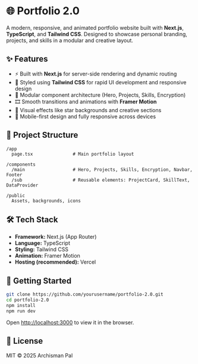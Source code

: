 
# 🌐 Portfolio 2.0

A modern, responsive, and animated portfolio website built with **Next.js**, **TypeScript**, and **Tailwind CSS**. Designed to showcase personal branding, projects, and skills in a modular and creative layout.

## ✨ Features

- ⚡ Built with **Next.js** for server-side rendering and dynamic routing
- 🎨 Styled using **Tailwind CSS** for rapid UI development and responsive design
- 🧩 Modular component architecture (Hero, Projects, Skills, Encryption)
- 🎞️ Smooth transitions and animations with **Framer Motion**
- 🌌 Visual effects like star backgrounds and creative sections
- 📱 Mobile-first design and fully responsive across devices

## 📁 Project Structure

```
/app
  page.tsx               # Main portfolio layout

/components
  /main                  # Hero, Projects, Skills, Encryption, Navbar, Footer
  /sub                   # Reusable elements: ProjectCard, SkillText, DataProvider

/public
  Assets, backgrounds, icons
```

## 🛠 Tech Stack

- **Framework:** Next.js (App Router)
- **Language:** TypeScript
- **Styling:** Tailwind CSS
- **Animation:** Framer Motion
- **Hosting (recommended):** Vercel

## 🚀 Getting Started

```bash
git clone https://github.com/yourusername/portfolio-2.0.git
cd portfolio-2.0
npm install
npm run dev
```

Open [http://localhost:3000](http://localhost:3000) to view it in the browser.

## 📄 License

MIT © 2025 Archisman Pal
